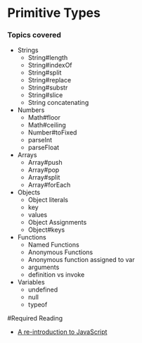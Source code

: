# Primitive Types

### Topics covered

- Strings
  - String#length
  - String#indexOf
  - String#split
  - String#replace
  - String#substr
  - String#slice
  - String concatenating
- Numbers
  - Math#floor
  - Math#ceiling
  - Number#toFixed
  - parseInt
  - parseFloat
- Arrays
  - Array#push
  - Array#pop
  - Array#split
  - Array#forEach
- Objects
  - Object literals
  - key
  - values
  - Object Assignments
  - Object#keys
- Functions
  - Named Functions
  - Anonymous Functions
  - Anonymous function assigned to var
  - arguments
  - definition vs invoke
- Variables
  - undefined
  - null
  - typeof

#Required Reading
- [A re-introduction to JavaScript](https://developer.mozilla.org/en-US/docs/Web/JavaScript/A_re-introduction_to_JavaScript)
